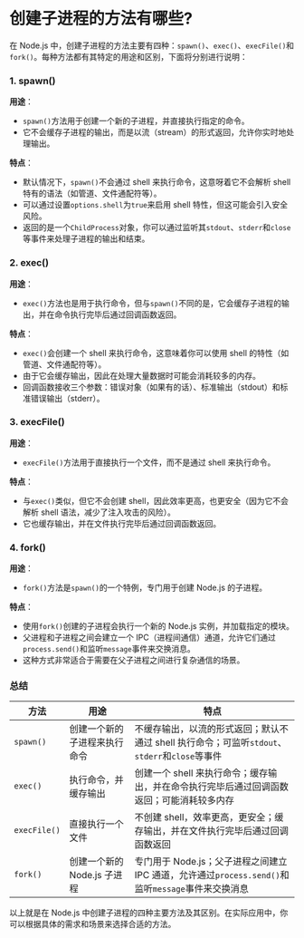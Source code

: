 # 创建子进程的方法有哪些?

在 Node.js 中，创建子进程的方法主要有四种：`spawn()`、`exec()`、`execFile()`和`fork()`。每种方法都有其特定的用途和区别，下面将分别进行说明：

### 1. spawn()

**用途**：

- `spawn()`方法用于创建一个新的子进程，并直接执行指定的命令。
- 它不会缓存子进程的输出，而是以流（stream）的形式返回，允许你实时地处理输出。

**特点**：

- 默认情况下，`spawn()`不会通过 shell 来执行命令，这意呀着它不会解析 shell 特有的语法（如管道、文件通配符等）。
- 可以通过设置`options.shell`为`true`来启用 shell 特性，但这可能会引入安全风险。
- 返回的是一个`ChildProcess`对象，你可以通过监听其`stdout`、`stderr`和`close`等事件来处理子进程的输出和结束。

### 2. exec()

**用途**：

- `exec()`方法也是用于执行命令，但与`spawn()`不同的是，它会缓存子进程的输出，并在命令执行完毕后通过回调函数返回。

**特点**：

- `exec()`会创建一个 shell 来执行命令，这意味着你可以使用 shell 的特性（如管道、文件通配符等）。
- 由于它会缓存输出，因此在处理大量数据时可能会消耗较多的内存。
- 回调函数接收三个参数：错误对象（如果有的话）、标准输出（stdout）和标准错误输出（stderr）。

### 3. execFile()

**用途**：

- `execFile()`方法用于直接执行一个文件，而不是通过 shell 来执行命令。

**特点**：

- 与`exec()`类似，但它不会创建 shell，因此效率更高，也更安全（因为它不会解析 shell 语法，减少了注入攻击的风险）。
- 它也缓存输出，并在文件执行完毕后通过回调函数返回。

### 4. fork()

**用途**：

- `fork()`方法是`spawn()`的一个特例，专门用于创建 Node.js 的子进程。

**特点**：

- 使用`fork()`创建的子进程会执行一个新的 Node.js 实例，并加载指定的模块。
- 父进程和子进程之间会建立一个 IPC（进程间通信）通道，允许它们通过`process.send()`和监听`message`事件来交换消息。
- 这种方式非常适合于需要在父子进程之间进行复杂通信的场景。

### 总结

| 方法         | 用途                         | 特点                                                                                               |
| ------------ | ---------------------------- | -------------------------------------------------------------------------------------------------- |
| `spawn()`    | 创建一个新的子进程来执行命令 | 不缓存输出，以流的形式返回；默认不通过 shell 执行命令；可监听`stdout`、`stderr`和`close`等事件     |
| `exec()`     | 执行命令，并缓存输出         | 创建一个 shell 来执行命令；缓存输出，并在命令执行完毕后通过回调函数返回；可能消耗较多内存          |
| `execFile()` | 直接执行一个文件             | 不创建 shell，效率更高，更安全；缓存输出，并在文件执行完毕后通过回调函数返回                       |
| `fork()`     | 创建一个新的 Node.js 子进程  | 专门用于 Node.js；父子进程之间建立 IPC 通道，允许通过`process.send()`和监听`message`事件来交换消息 |

以上就是在 Node.js 中创建子进程的四种主要方法及其区别。在实际应用中，你可以根据具体的需求和场景来选择合适的方法。
